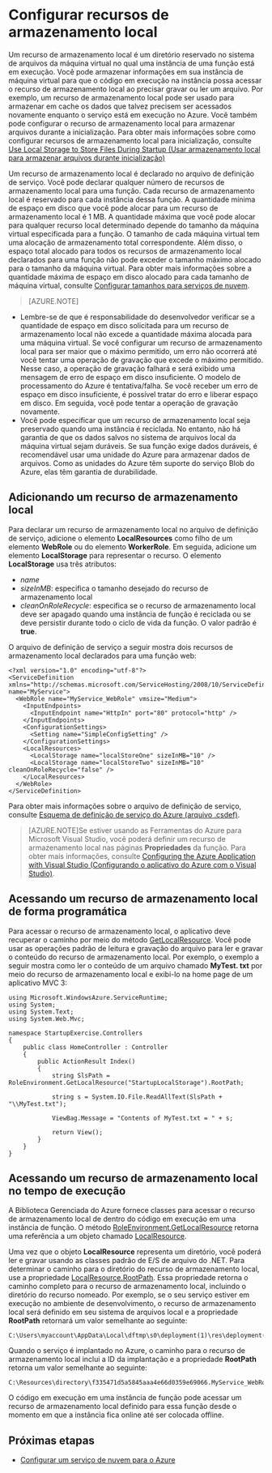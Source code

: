 <properties
pageTitle="Configurar recursos de armazenamento local nos Serviços de Nuvem do Azure"
description=""
services="cloud-services"
documentationCenter=""
authors="cristy"
manager="timlt"
editor=""/>
<tags
ms.service="cloud-services"
ms.workload="tbd"
ms.tgt_pltfrm="na"
ms.devlang="na"
ms.topic="article"
ms.date="06/11/2015"
ms.author="cristyg"/>

# Configurar recursos de armazenamento local

Um recurso de armazenamento local é um diretório reservado no sistema de arquivos da máquina virtual no qual uma instância de uma função está em execução. Você pode armazenar informações em sua instância de máquina virtual para que o código em execução na instância possa acessar o recurso de armazenamento local ao precisar gravar ou ler um arquivo. Por exemplo, um recurso de armazenamento local pode ser usado para armazenar em cache os dados que talvez precisem ser acessados novamente enquanto o serviço está em execução no Azure. Você também pode configurar o recurso de armazenamento local para armazenar arquivos durante a inicialização. Para obter mais informações sobre como configurar recursos de armazenamento local para inicialização, consulte [Use Local Storage to Store Files During Startup (Usar armazenamento local para armazenar arquivos durante inicialização)](https://msdn.microsoft.com/library/azure/hh974419.aspx)

Um recurso de armazenamento local é declarado no arquivo de definição de serviço. Você pode declarar qualquer número de recursos de armazenamento local para uma função. Cada recurso de armazenamento local é reservado para cada instância dessa função. A quantidade mínima de espaço em disco que você pode alocar para um recurso de armazenamento local é 1 MB. A quantidade máxima que você pode alocar para qualquer recurso local determinado depende do tamanho da máquina virtual especificada para a função. O tamanho de cada máquina virtual tem uma alocação de armazenamento total correspondente. Além disso, o espaço total alocado para todos os recursos de armazenamento local declarados para uma função não pode exceder o tamanho máximo alocado para o tamanho da máquina virtual. Para obter mais informações sobre a quantidade máxima de espaço em disco alocado para cada tamanho de máquina virtual, consulte [Configurar tamanhos para serviços de nuvem](https://msdn.microsoft.com/library/azure/ee814754.aspx).

> [AZURE.NOTE]
>
-   Lembre-se de que é responsabilidade do desenvolvedor verificar se a quantidade de espaço em disco solicitada para um recurso de armazenamento local não excede a quantidade máxima alocada para uma máquina virtual. Se você configurar um recurso de armazenamento local para ser maior que o máximo permitido, um erro não ocorrerá até você tentar uma operação de gravação que excede o máximo permitido. Nesse caso, a operação de gravação falhará e será exibido uma mensagem de erro de espaço em disco insuficiente. O modelo de processamento do Azure é tentativa/falha. Se você receber um erro de espaço em disco insuficiente, é possível tratar do erro e liberar espaço em disco. Em seguida, você pode tentar a operação de gravação novamente.
-   Você pode especificar que um recurso de armazenamento local seja preservado quando uma instância é reciclada. No entanto, não há garantia de que os dados salvos no sistema de arquivos local da máquina virtual sejam duráveis. Se sua função exige dados duráveis, é recomendável usar uma unidade do Azure para armazenar dados de arquivos. Como as unidades do Azure têm suporte do serviço Blob do Azure, elas têm garantia de durabilidade.  
>


## Adicionando um recurso de armazenamento local

Para declarar um recurso de armazenamento local no arquivo de definição de serviço, adicione o elemento **LocalResources** como filho de um elemento **WebRole** ou do elemento **WorkerRole**. Em seguida, adicione um elemento **LocalStorage** para representar o recurso. O elemento **LocalStorage** usa três atributos:

-   *name*
-   *sizeInMB*: especifica o tamanho desejado do recurso de armazenamento local
-   *cleanOnRoleRecycle*: especifica se o recurso de armazenamento local deve ser apagado quando uma instância de função é reciclada ou se deve persistir durante todo o ciclo de vida da função. O valor padrão é **true**.

O arquivo de definição de serviço a seguir mostra dois recursos de armazenamento local declarados para uma função web:

	<?xml version="1.0" encoding="utf-8"?>
    <ServiceDefinition xmlns="http://schemas.microsoft.com/ServiceHosting/2008/10/ServiceDefinition" name="MyService">
      <WebRole name="MyService_WebRole" vmsize="Medium">
        <InputEndpoints>
          <InputEndpoint name="HttpIn" port="80" protocol="http" />
        </InputEndpoints>
        <ConfigurationSettings>
          <Setting name="SimpleConfigSetting" />
        </ConfigurationSettings>
        <LocalResources>
          <LocalStorage name="localStoreOne" sizeInMB="10" />
          <LocalStorage name="localStoreTwo" sizeInMB="10" cleanOnRoleRecycle="false" />
        </LocalResources>
      </WebRole>
    </ServiceDefinition>

Para obter mais informações sobre o arquivo de definição de serviço, consulte [Esquema de definição de serviço do Azure (arquivo .csdef)](https://msdn.microsoft.com/library/azure/ee758711.aspx).

> [AZURE.NOTE]Se estiver usando as Ferramentas do Azure para Microsoft Visual Studio, você poderá definir um recurso de armazenamento local nas páginas **Propriedades** da função. Para obter mais informações, consulte [Configuring the Azure Application with Visual Studio (Configurando o aplicativo do Azure com o Visual Studio)](https://msdn.microsoft.com/library/ee405486.aspx).

## Acessando um recurso de armazenamento local de forma programática

Para acessar o recurso de armazenamento local, o aplicativo deve recuperar o caminho por meio do método [GetLocalResource](https://msdn.microsoft.com/library/azure/microsoft.windowsazure.serviceruntime.roleenvironment.getlocalresource.aspx). Você pode usar as operações padrão de leitura e gravação do arquivo para ler e gravar o conteúdo do recurso de armazenamento local. Por exemplo, o exemplo a seguir mostra como ler o conteúdo de um arquivo chamado **MyTest. txt** por meio do recurso de armazenamento local e exibi-lo na home page de um aplicativo MVC 3:

    using Microsoft.WindowsAzure.ServiceRuntime;
    using System;
    using System.Text;
    using System.Web.Mvc;

    namespace StartupExercise.Controllers
    {
        public class HomeController : Controller
        {
            public ActionResult Index()
            {
                string SlsPath = RoleEnvironment.GetLocalResource("StartupLocalStorage").RootPath;

                string s = System.IO.File.ReadAllText(SlsPath + "\\MyTest.txt");

                ViewBag.Message = "Contents of MyTest.txt = " + s;

                return View();
            }
        }
    }

## Acessando um recurso de armazenamento local no tempo de execução

A Biblioteca Gerenciada do Azure fornece classes para acessar o recurso de armazenamento local de dentro do código em execução em uma instância de função. O método [RoleEnvironment.GetLocalResource](https://msdn.microsoft.com/library/microsoft.windowsazure.serviceruntime.roleenvironment.getlocalresource.aspx) retorna uma referência a um objeto chamado [LocalResource](https://msdn.microsoft.com/library/microsoft.windowsazure.serviceruntime.localresource.aspx).

Uma vez que o objeto **LocalResource** representa um diretório, você poderá ler e gravar usando as classes padrão de E/S de arquivo do .NET. Para determinar o caminho para o diretório do recurso de armazenamento local, use a propriedade [LocalResource.RootPath](https://msdn.microsoft.com/library/microsoft.windowsazure.serviceruntime.localresource.rootpath.aspx). Essa propriedade retorna o caminho completo para o recurso de armazenamento local, incluindo o diretório do recurso nomeado. Por exemplo, se o seu serviço estiver em execução no ambiente de desenvolvimento, o recurso de armazenamento local será definido em seu sistema de arquivos local e a propriedade **RootPath** retornará um valor semelhante ao seguinte:


    C:\Users\myaccount\AppData\Local\dftmp\s0\deployment(1)\res\deployment(1).MyService.MyService_WebRole.0\directory\localStoreOne\

Quando o serviço é implantado no Azure, o caminho para o recurso de armazenamento local inclui a ID da implantação e a propriedade **RootPath** retorna um valor semelhante ao seguinte:


    C:\Resources\directory\f335471d5a5845aaa4e66d0359e69066.MyService_WebRole.localStoreOne\

O código em execução em uma instância de função pode acessar um recurso de armazenamento local definido para essa função desde o momento em que a instância fica online até ser colocada offline.

## Próximas etapas

- [Configurar um serviço de nuvem para o Azure](https://msdn.microsoft.com/library/azure/hh124108.aspx)

<!---HONumber=Oct15_HO3-->